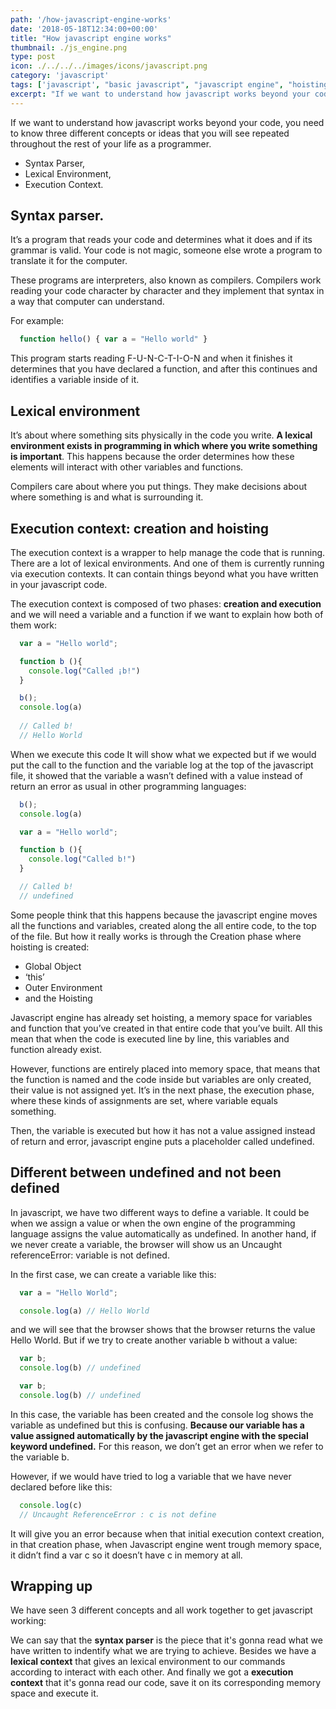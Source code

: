 ```yaml
---
path: '/how-javascript-engine-works'
date: '2018-05-18T12:34:00+00:00'
title: "How javascript engine works"
thumbnail: ./js_engine.png
type: post
icon: ./../../../images/icons/javascript.png
category: 'javascript'
tags: ['javascript', "basic javascript", "javascript engine", "hoisting"]
excerpt: "If we want to understand how javascript works beyond your code, you need to know three different concepts or ideas that you will see repeated throughout the rest of your life as a programmer."
---
```


If we want to understand how javascript works beyond your code, you need to know three different concepts or ideas that you will see repeated throughout the rest of your life as a programmer.

* Syntax Parser,
* Lexical Environment,
* Execution Context.

## Syntax parser.
It’s a program that reads your code and determines what it does and if its grammar is valid. Your code is not magic, someone else wrote a program to translate it for the computer.

These programs are interpreters, also known as compilers. Compilers work reading your code character by character and they implement that syntax in a way that computer can understand.

For example:

```js
  function hello() { var a = "Hello world" }
```

This program starts reading F-U-N-C-T-I-O-N and when it finishes it determines that you have declared a function, and after this continues and identifies a variable inside of it.

## Lexical environment

It’s about where something sits physically in the code you write. __A lexical environment exists in programming in which where you write something is important__. This happens because the order determines how these elements will interact with other variables and functions.

Compilers care about where you put things. They make decisions about where something is and what is surrounding it.

## Execution context: creation and hoisting

The execution context is a wrapper to help manage the code that is running. There are a lot of lexical environments. And one of them is currently running via execution contexts. It can contain things beyond what you have written in your javascript code.

The execution context is composed of two phases: __creation and execution__ and we will need a variable and a function if we want to explain how both of them work:

```javascript
  var a = "Hello world"; 

  function b (){ 
    console.log("Called ¡b!") 
  } 

  b(); 
  console.log(a)   
    
  // Called b! 
  // Hello World
```

When we execute this code It will show what we expected but if we would put the call to the function and the variable log at the top of the javascript file, it showed that the variable a wasn’t defined with a value instead of return an error as usual in other programming languages:

```javascript
  b(); 
  console.log(a) 

  var a = "Hello world"; 

  function b (){ 
    console.log("Called b!") 
  } 

  // Called b! 
  // undefined
```

Some people think that this happens because the javascript engine moves all the functions and variables, created along the all entire code, to the top of the file. But how it really works is through the Creation phase where hoisting is created:

* Global Object
* ‘this’
* Outer Environment
* and the Hoisting

Javascript engine has already set hoisting, a memory space for variables and function that you’ve created in that entire code that you’ve built. All this mean that when the code is executed line by line, this variables and function already exist.

However, functions are entirely placed into memory space, that means that the function is named and the code inside but variables are only created, their value is not assigned yet. It’s in the next phase, the execution phase, where these kinds of assignments are set, where variable equals something.

Then, the variable is executed but how it has not a value assigned instead of return and error, javascript engine puts a placeholder called undefined.

## Different between undefined and not been defined

In javascript, we have two different ways to define a variable. It could be when we assign a value or when the own engine of the programming language assigns the value automatically as undefined. In another hand, if we never create a variable, the browser will show us an Uncaught referenceError: variable is not defined.

In the first case, we can create a variable like this:

```javascript
  var a = "Hello World";

  console.log(a) // Hello World
```

and we will see that the browser shows that the browser returns the value Hello World. But if we try to create another variable b without a value:

```javascript
  var b;
  console.log(b) // undefined

  var b;
  console.log(b) // undefined
```

In this case, the variable has been created and the console log shows the variable as undefined but this is confusing. __Because our variable has a value assigned automatically by the javascript engine with the special keyword undefined.__ For this reason, we don’t get an error when we refer to the variable b.

However, if we would have tried to log a variable that we have never declared before like this:

```javascript
  console.log(c) 
  // Uncaught ReferenceError : c is not define
```

It will give you an error because when that initial execution context creation, in that creation phase, when Javascript engine went trough memory space, it didn’t find a var c so it doesn’t have c in memory at all.

## Wrapping up

We have seen 3 different concepts and all work together to get javascript working: 

We can say that the __syntax parser__ is the piece that it's gonna read what we have written to indentify what we are trying to achieve. Besides we have a __lexical context__ that gives an lexical environment to our commands according to interact with each other. And finally we got a __execution context__ that it's gonna read our code, save it on its corresponding memory space and execute it.
